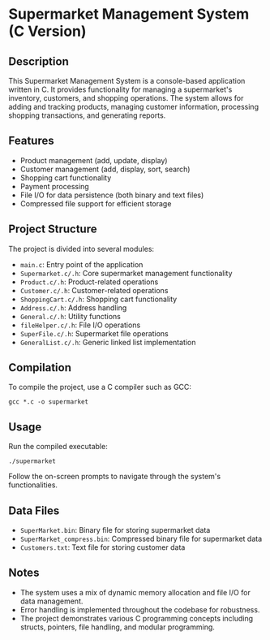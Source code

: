 # Supermarket Management System (C Version)

## Description

This Supermarket Management System is a console-based application written in C. It provides functionality for managing a supermarket's inventory, customers, and shopping operations. The system allows for adding and tracking products, managing customer information, processing shopping transactions, and generating reports.

## Features

- Product management (add, update, display)
- Customer management (add, display, sort, search)
- Shopping cart functionality
- Payment processing
- File I/O for data persistence (both binary and text files)
- Compressed file support for efficient storage

## Project Structure

The project is divided into several modules:

- `main.c`: Entry point of the application
- `Supermarket.c/.h`: Core supermarket management functionality
- `Product.c/.h`: Product-related operations
- `Customer.c/.h`: Customer-related operations
- `ShoppingCart.c/.h`: Shopping cart functionality
- `Address.c/.h`: Address handling
- `General.c/.h`: Utility functions
- `fileHelper.c/.h`: File I/O operations
- `SuperFile.c/.h`: Supermarket file operations
- `GeneralList.c/.h`: Generic linked list implementation

## Compilation

To compile the project, use a C compiler such as GCC:

```
gcc *.c -o supermarket
```

## Usage

Run the compiled executable:

```
./supermarket
```

Follow the on-screen prompts to navigate through the system's functionalities.

## Data Files

- `SuperMarket.bin`: Binary file for storing supermarket data
- `SuperMarket_compress.bin`: Compressed binary file for supermarket data
- `Customers.txt`: Text file for storing customer data

## Notes

- The system uses a mix of dynamic memory allocation and file I/O for data management.
- Error handling is implemented throughout the codebase for robustness.
- The project demonstrates various C programming concepts including structs, pointers, file handling, and modular programming.

